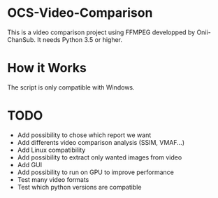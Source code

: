 # OCS-Video-Comparison

This is a video comparison project using FFMPEG developped by Onii-ChanSub.
It needs Python 3.5 or higher.

# How it Works

The script is only compatible with Windows.

# TODO

- Add possibility to chose which report we want
- Add differents video comparison analysis (SSIM, VMAF...)
- Add Linux compatibility
- Add possibility to extract only wanted images from video
- Add GUI
- Add possibility to run on GPU to improve performance
- Test many video formats
- Test which python versions are compatible

